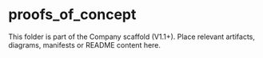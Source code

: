 # proofs_of_concept
This folder is part of the Company scaffold (V1.1+).
Place relevant artifacts, diagrams, manifests or README content here.
